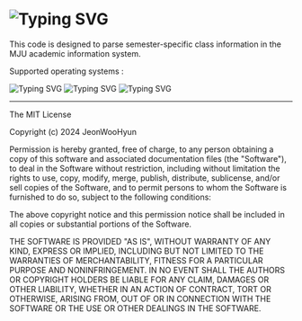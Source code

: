 ![Typing SVG](https://readme-typing-svg.demolab.com?font=Fira+Code&size=40&letterSpacing=0&pause=1000&center=false&vCenter=true&random=false&width=435&lines=MJU-ClassTime)
====

This code is designed to parse semester-specific class information in the MJU academic information system.

Supported operating systems :

![Typing SVG](https://img.shields.io/badge/mac%20os-000000?style=for-the-badge&logo=apple&logoColor=white)
![Typing SVG](https://img.shields.io/badge/Windows-0078D6?style=for-the-badge&logo=windows&logoColor=white)
![Typing SVG](https://img.shields.io/badge/Linux-FCC624?style=for-the-badge&logo=linux&logoColor=black)

---
 The MIT License

Copyright (c) 2024 JeonWooHyun

Permission is hereby granted, free of charge, to any person obtaining a copy
of this software and associated documentation files (the "Software"), to deal
in the Software without restriction, including without limitation the rights
to use, copy, modify, merge, publish, distribute, sublicense, and/or sell
copies of the Software, and to permit persons to whom the Software is
furnished to do so, subject to the following conditions:

The above copyright notice and this permission notice shall be included in
all copies or substantial portions of the Software.

THE SOFTWARE IS PROVIDED "AS IS", WITHOUT WARRANTY OF ANY KIND, EXPRESS OR
IMPLIED, INCLUDING BUT NOT LIMITED TO THE WARRANTIES OF MERCHANTABILITY,
FITNESS FOR A PARTICULAR PURPOSE AND NONINFRINGEMENT. IN NO EVENT SHALL THE
AUTHORS OR COPYRIGHT HOLDERS BE LIABLE FOR ANY CLAIM, DAMAGES OR OTHER
LIABILITY, WHETHER IN AN ACTION OF CONTRACT, TORT OR OTHERWISE, ARISING FROM,
OUT OF OR IN CONNECTION WITH THE SOFTWARE OR THE USE OR OTHER DEALINGS IN
THE SOFTWARE.
